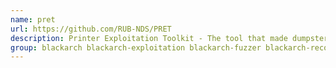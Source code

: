 ```yaml
---
name: pret
url: https://github.com/RUB-NDS/PRET
description: Printer Exploitation Toolkit - The tool that made dumpster diving obsolete.
group: blackarch blackarch-exploitation blackarch-fuzzer blackarch-recon blackarch-scanner
---
```

